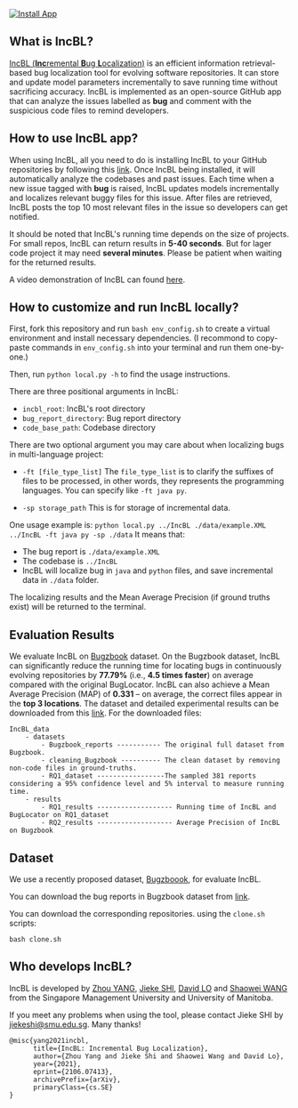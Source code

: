 [![Install App](https://img.shields.io/badge/GitHub%20App-Install-blueviolet?logo=github)](https://github.com/apps/incbl)

## What is IncBL?

[IncBL (**Inc**remental **B**ug **L**ocalization)](https://arxiv.org/abs/2106.07413) is an efficient information retrieval-based bug localization tool for evolving software repositories. It can store and update model parameters incrementally to save running time without sacrificing accuracy. IncBL is implemented as an open-source GitHub app that can analyze the issues labelled as **bug** and comment with the suspicious code files to remind developers.

## How to use IncBL app?

When using IncBL, all you need to do is installing IncBL to your GitHub repositories by following this [link](https://github.com/apps/incbl). Once IncBL being installed, it will automatically analyze the codebases and past issues. Each time when a new issue tagged with **bug** is raised, IncBL updates models incrementally and localizes relevant buggy files for this issue. After files are retrieved, IncBL posts the top 10 most relevant files in the issue so developers can get notified.

It should be noted that IncBL's running time depends on the size of projects. For small repos, IncBL can return results in **5-40 seconds**. But for lager code project it may need **several minutes**. Please be patient when waiting for the returned results.

A video demonstration of IncBL can found [here](https://youtu.be/G4gMuvlJSb0).

## How to customize and run IncBL locally?

First, fork this repository and run `bash env_config.sh` to create a virtual environment and install necessary dependencies. (I recommond to copy-paste commands in `env_config.sh` into your terminal and run them one-by-one.)



Then, run `python local.py -h` to find the usage instructions.

There are three positional arguments in IncBL:

- `incbl_root`: IncBL's root directory
- `bug_report_directory`: Bug report directory
- `code_base_path`: Codebase directory

There are two optional argument you may care about when localizing bugs in multi-language project:

- `-ft [file_type_list]` The `file_type_list` is to clarify the suffixes of files to be processed, in other words, they represents the programming languages. You can specify like `-ft java py`.

- `-sp storage_path` This is for storage of incremental data.

One usage example is: `python local.py ../IncBL ./data/example.XML ../IncBL -ft java py -sp ./data` It means that:

- The bug report is `./data/example.XML`
- The codebase is `../IncBL`
- IncBL will localize bug in `java` and `python` files, and save incremental data in `./data` folder.

The localizing results and the Mean Average Precision (if ground truths exist) will be returned to the terminal.

## Evaluation Results

We evaluate IncBL on [Bugzbook](https://engineering.purdue.edu/RVL/Bugzbook/) dataset. On the Bugzbook dataset, IncBL can significantly reduce the running time for locating bugs in continuously evolving repositories by **77.79%** (i.e., **4.5 times faster**) on average compared with the original BugLocator. IncBL can also achieve a Mean Average Precision (MAP) of **0.331** – on average, the correct files appear in the **top 3 locations**. The dataset and detailed experimental results can be downloaded from this [link](https://smu-my.sharepoint.com/:f:/g/personal/jiekeshi_smu_edu_sg/EnjVSGkHWHJEkgNpEY570VcBagyJf2aBdGnU5yI4MyiqTw?e=BCpRO7). For the downloaded files:
```
IncBL_data
    - datasets
        - Bugzbook_reports ----------- The original full dataset from Bugzbook.
        - cleaning_Bugzbook ---------- The clean dataset by removing non-code files in ground-truths.
        - RQ1_dataset -----------------The sampled 381 reports considering a 95% confidence level and 5% interval to measure running time.
    - results
        - RQ1_results ------------------- Running time of IncBL and BugLocator on RQ1_dataset
        - RQ2_results ------------------- Average Precision of IncBL on Bugzbook
```

## Dataset

We use a recently proposed dataset, [Bugzboook](https://engineering.purdue.edu/RVL/Bugzbook/), for evaluate IncBL.

You can download the bug reports in Bugzbook dataset from [link](https://engineering.purdue.edu/RVL/Bugzbook/Bugzbook.tar.gz).

You can download the corresponding repositories. using the `clone.sh` scripts: 

```
bash clone.sh
```



## Who develops IncBL?

IncBL is developed by [Zhou YANG](https://yangzhou6666.github.io/), [Jieke SHI](http://jiekeshi.github.io/), [David LO](http://www.mysmu.edu/faculty/davidlo/) and [Shaowei WANG](https://sites.google.com/site/wswshaoweiwang) from the Singapore Management University and University of Manitoba.

If you meet any problems when using the tool, please contact Jieke SHI by [jiekeshi@smu.edu.sg](mailto:jiekeshi@smu.edu.sg). Many thanks!

```
@misc{yang2021incbl,
      title={IncBL: Incremental Bug Localization}, 
      author={Zhou Yang and Jieke Shi and Shaowei Wang and David Lo},
      year={2021},
      eprint={2106.07413},
      archivePrefix={arXiv},
      primaryClass={cs.SE}
}
```
